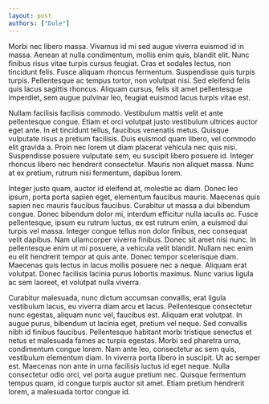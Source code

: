 ```yaml
---
layout: post
authors: ["Dule"]
---
```


Morbi nec libero massa. Vivamus id mi sed augue viverra euismod id in massa. Aenean at nulla condimentum, mollis enim quis, blandit elit. Nunc finibus risus vitae turpis cursus feugiat. Cras et sodales lectus, non tincidunt felis. Fusce aliquam rhoncus fermentum. Suspendisse quis turpis turpis. Pellentesque ac tempus tortor, non volutpat nisi. Sed eleifend felis quis lacus sagittis rhoncus. Aliquam cursus, felis sit amet pellentesque imperdiet, sem augue pulvinar leo, feugiat euismod lacus turpis vitae est.

Nullam facilisis facilisis commodo. Vestibulum mattis velit et ante pellentesque congue. Etiam et orci volutpat justo vestibulum ultrices auctor eget ante. In et tincidunt tellus, faucibus venenatis metus. Quisque vulputate risus a pretium facilisis. Duis euismod quam libero, vel commodo elit gravida a. Proin nec lorem ut diam placerat vehicula nec quis nisi. Suspendisse posuere vulputate sem, eu suscipit libero posuere id. Integer rhoncus libero nec hendrerit consectetur. Mauris non aliquet massa. Nunc at ex pretium, rutrum nisi fermentum, dapibus lorem.

Integer justo quam, auctor id eleifend at, molestie ac diam. Donec leo ipsum, porta porta sapien eget, elementum faucibus mauris. Maecenas quis sapien nec mauris faucibus faucibus. Curabitur ut massa a dui bibendum congue. Donec bibendum dolor mi, interdum efficitur nulla iaculis ac. Fusce pellentesque, ipsum eu rutrum luctus, ex est rutrum enim, a euismod dui turpis vel massa. Integer congue tellus non dolor finibus, nec consequat velit dapibus. Nam ullamcorper viverra finibus. Donec sit amet nisi nunc. In pellentesque enim ut mi posuere, a vehicula velit blandit. Nullam nec enim eu elit hendrerit tempor at quis ante. Donec tempor scelerisque diam. Maecenas quis lectus in lacus mollis posuere nec a neque. Aliquam erat volutpat. Donec facilisis lacinia purus lobortis maximus. Nunc varius ligula ac sem laoreet, et volutpat nulla viverra.

Curabitur malesuada, nunc dictum accumsan convallis, erat ligula vestibulum lacus, eu viverra diam arcu et lacus. Pellentesque consectetur nunc egestas, aliquam nunc vel, faucibus est. Aliquam erat volutpat. In augue purus, bibendum ut lacinia eget, pretium vel neque. Sed convallis nibh id finibus faucibus. Pellentesque habitant morbi tristique senectus et netus et malesuada fames ac turpis egestas. Morbi sed pharetra urna, condimentum congue lorem. Nam ante leo, consectetur ac sem quis, vestibulum elementum diam. In viverra porta libero in suscipit. Ut ac semper est. Maecenas non ante in urna facilisis luctus id eget neque. Nulla consectetur odio orci, vel porta augue pretium nec. Quisque fermentum tempus quam, id congue turpis auctor sit amet. Etiam pretium hendrerit lorem, a malesuada tortor congue id.
